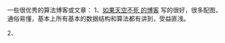 一些很优秀的算法博客或文章：
1、[如果天空不死 的博客](https://www.cnblogs.com/skywang12345/) 写的很好，很多配图，通俗易懂，基本上所有基本的数据结构和算法都有讲到，受益匪浅。

2、

